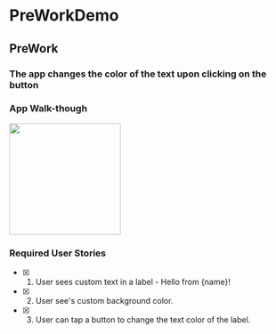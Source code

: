 # PreWorkDemo
## PreWork

### The app changes the color of the text upon clicking on the button


### App Walk-though
<img src="https://i.imgur.com/RpNfpLs.gif" width=200><br>



### Required User Stories
- [x] 1. User sees custom text in a label - Hello from {name}!
- [x] 2. User see's custom background color.
- [x] 3. User can tap a button to change the text color of the label.
